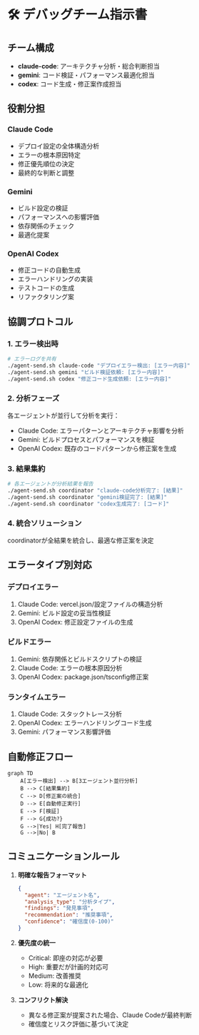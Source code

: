 # 🛠️ デバッグチーム指示書

## チーム構成
- **claude-code**: アーキテクチャ分析・総合判断担当
- **gemini**: コード検証・パフォーマンス最適化担当
- **codex**: コード生成・修正案作成担当

## 役割分担

### Claude Code
- デプロイ設定の全体構造分析
- エラーの根本原因特定
- 修正優先順位の決定
- 最終的な判断と調整

### Gemini
- ビルド設定の検証
- パフォーマンスへの影響評価
- 依存関係のチェック
- 最適化提案

### OpenAI Codex
- 修正コードの自動生成
- エラーハンドリングの実装
- テストコードの生成
- リファクタリング案

## 協調プロトコル

### 1. エラー検出時
```bash
# エラーログを共有
./agent-send.sh claude-code "デプロイエラー検出: [エラー内容]"
./agent-send.sh gemini "ビルド検証依頼: [エラー内容]"
./agent-send.sh codex "修正コード生成依頼: [エラー内容]"
```

### 2. 分析フェーズ
各エージェントが並行して分析を実行：
- Claude Code: エラーパターンとアーキテクチャ影響を分析
- Gemini: ビルドプロセスとパフォーマンスを検証
- OpenAI Codex: 既存のコードパターンから修正案を生成

### 3. 結果集約
```bash
# 各エージェントが分析結果を報告
./agent-send.sh coordinator "claude-code分析完了: [結果]"
./agent-send.sh coordinator "gemini検証完了: [結果]"
./agent-send.sh coordinator "codex生成完了: [コード]"
```

### 4. 統合ソリューション
coordinatorが全結果を統合し、最適な修正案を決定

## エラータイプ別対応

### デプロイエラー
1. Claude Code: vercel.json/設定ファイルの構造分析
2. Gemini: ビルド設定の妥当性検証
3. OpenAI Codex: 修正設定ファイルの生成

### ビルドエラー
1. Gemini: 依存関係とビルドスクリプトの検証
2. Claude Code: エラーの根本原因分析
3. OpenAI Codex: package.json/tsconfig修正案

### ランタイムエラー
1. Claude Code: スタックトレース分析
2. OpenAI Codex: エラーハンドリングコード生成
3. Gemini: パフォーマンス影響評価

## 自動修正フロー

```mermaid
graph TD
    A[エラー検出] --> B[3エージェント並行分析]
    B --> C[結果集約]
    C --> D[修正案の統合]
    D --> E[自動修正実行]
    E --> F[検証]
    F --> G{成功?}
    G -->|Yes| H[完了報告]
    G -->|No| B
```

## コミュニケーションルール

1. **明確な報告フォーマット**
   ```json
   {
     "agent": "エージェント名",
     "analysis_type": "分析タイプ",
     "findings": "発見事項",
     "recommendation": "推奨事項",
     "confidence": "確信度(0-100)"
   }
   ```

2. **優先度の統一**
   - Critical: 即座の対応が必要
   - High: 重要だが計画的対応可
   - Medium: 改善推奨
   - Low: 将来的な最適化

3. **コンフリクト解決**
   - 異なる修正案が提案された場合、Claude Codeが最終判断
   - 確信度とリスク評価に基づいて決定